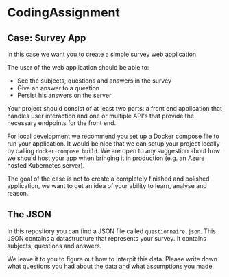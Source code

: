 # CodingAssignment

## Case: Survey App

In this case we want you to create a simple survey web application. 

The user of the web application should be able to:
- See the subjects, questions and answers in the survey
- Give an answer to a question
- Persist his answers on the server

Your project should consist of at least two parts: a front end application that handles user interaction and one or multiple API's that provide the necessary endpoints for the front end.

For local development we recommend you set up a Docker compose file to run your application. It would be nice that we can setup your project locally by calling `docker-compose build`. We are open to any suggestion about how we should host your app when bringing it in production (e.g. an Azure hosted Kubernetes server).

The goal of the case is not to create a completely finished and polished application, we want to get an idea of your ability to learn, analyse and reason.

## The JSON

In this repository you can find a JSON file called `questionnaire.json`. This JSON contains a datastructure that represents your survey. It contains subjects, questions and answers.

We leave it to you to figure out how to interpit this data. Please write down what questions you had about the data and what assumptions you made.
